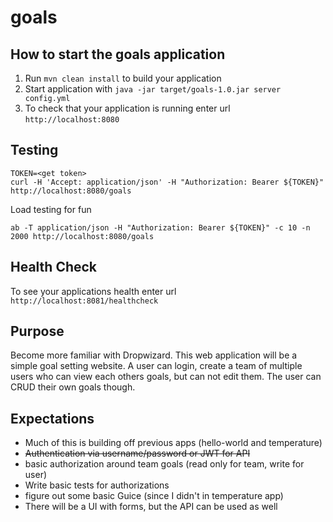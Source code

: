 # goals

How to start the goals application
---

1. Run `mvn clean install` to build your application
1. Start application with `java -jar target/goals-1.0.jar server config.yml`
1. To check that your application is running enter url `http://localhost:8080`

## Testing

```
TOKEN=<get token>
curl -H 'Accept: application/json' -H "Authorization: Bearer ${TOKEN}" http://localhost:8080/goals
```
Load testing for fun
```
ab -T application/json -H "Authorization: Bearer ${TOKEN}" -c 10 -n 2000 http://localhost:8080/goals
```

Health Check
---

To see your applications health enter url `http://localhost:8081/healthcheck`

## Purpose

Become more familiar with Dropwizard. This web application will be a simple goal setting website. A user can login, create a team of multiple users who can view each others goals, but can not edit them. The user can CRUD their own goals though.

## Expectations

- Much of this is building off previous apps (hello-world and temperature)
- ~~Authentication via username/password or JWT for API~~
- basic authorization around team goals (read only for team, write for user)
- Write basic tests for authorizations
- figure out some basic Guice (since I didn't in temperature app)
- There will be a UI with forms, but the API can be used as well
